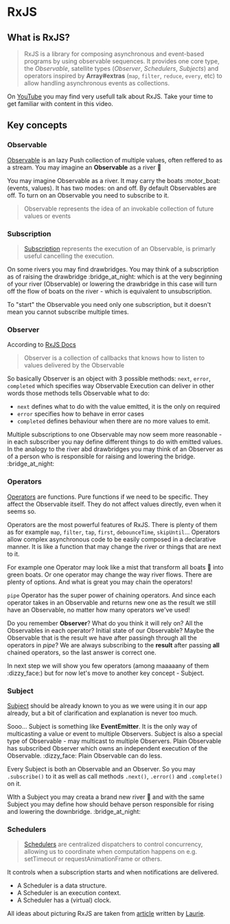# RxJS

## What is RxJS?

> RxJS is a library for composing asynchronous and event-based programs by using observable sequences. It provides one core type, the _Observable_, satellite types \(_Observer_, _Schedulers_, _Subjects_\) and operators inspired by **Array\#extras** \(`map`, `filter`, `reduce`, `every`, etc\) to allow handling asynchronous events as collections.

On [YouTube](https://www.youtube.com/watch?v=QHCjT3jRzB0) you may find very usefull talk about RxJS. Take your time to get familiar with content in this video.

## Key concepts

### Observable

[Observable](https://rxjs-dev.firebaseapp.com/guide/observable) is an lazy Push collection of multiple values, often reffered to as a stream. You may imagine an **Observable** as a river :ocean:

You may imagine Observable as a river. It may carry the boats :motor\_boat: \(events, values\). It has two modes: on and off. By default Observables are off. To turn on an Observable you need to subscribe to it.

> Observable represents the idea of an invokable collection of future values or events

### Subscription

> [Subscription](https://rxjs-dev.firebaseapp.com/guide/subscription) represents the execution of an Observable, is primarly useful cancelling the execution.

On some rivers you may find drawbridges. You may think of a subscription as of raising the drawbridge :bridge\_at\_night: which is at the very beginning of your river \(Observable\) or lowering the drawbridge in this case will turn off the flow of boats on the river - which is equivalent to unsubscription.

To "start" the Observable you need only one subscription, but it doesn't mean you cannot subscribe multiple times.

### Observer

According to [RxJS Docs](https://rxjs-dev.firebaseapp.com/guide/overview)

> Observer is a collection of callbacks that knows how to listen to values delivered by the Observable

So basically Observer is an object with 3 possible methods: `next`, `error`, `completed` which specifies way Observable Execution can deliver in other words those methods tells Observable what to do:

* `next` defines what to do with the value emitted, it is the only on required
* `error` specifies how to behave in error cases
* `completed` defines behaviour when there are no more values to emit.

Multiple subscriptions to one Observable may now seem more reasonable - in each subscriber you nay define different things to do with emitted values. In the analogy to the river abd drawbridges you may think of an Observer as of a person who is responsible for raising and lowering the bridge. :bridge\_at\_night:

### Operators

[Operators](https://rxjs-dev.firebaseapp.com/guide/operators) are functions. Pure functions if we need to be specific. They affect the Observable itself. They do not affect values directly, even when it seems so.

Operators are the most powerful features of RxJS. There is plenty of them as for example `map`, `filter`, `tap`, `first`, `debounceTime`, `skipUntil`... Operators allow complex asynchronous code to be easily composed in a declarative manner. It is like a function that may change the river or things that are next to it.

For example one Operator may look like a mist that transform all boats :speedboat: into green boats. Or one operator may change the way river flows. There are plenty of options. And what is great you may chain the operators!

`pipe` Operator has the super power of chaining operators. And since each operator takes in an Observable and returns new one as the result we still have an Observable, no matter how many operators we've used!

Do you remember **Observer**? What do you think it will rely on? All the Observables in each operator? Initial state of our Observable? Maybe the Observable that is the result we have after passingh through all the operators in _pipe_? We are always subscribing to the **result** after passing **all** chained operators, so the last answer is correct one.

In next step we will show you few operators \(among maaaaany of them :dizzy\_face:\) but for now let's move to another key concept - Subject.

### Subject

[Subject](https://rxjs-dev.firebaseapp.com/guide/subject) should be already known to you as we were using it in our app already, but a bit of clarification and explanation is never too much.

Sooo... Subject is something like **EventEmitter**. It is the only way of multicasting a value or event to multiple Observers. Subject is also a special type of Observable - may multicast to multiple Observers. Plain Observable has subscribed Observer which owns an independent execution of the Observable. :dizzy\_face: Plain Observable can do less.

Every Subject is both an Observable and an Observer. So you may `.subscribe()` to it as well as call methods `.next()`, `.error()` and `.complete()` on it.

WIth a Subject you may creata a brand new river :ocean: and with the same Subject you may define how should behave person responsible for rising and lowering the downbridge. :bridge\_at\_night:

### Schedulers

> [Schedulers](https://rxjs-dev.firebaseapp.com/guide/scheduler) are centralized dispatchers to control concurrency, allowing us to coordinate when computation happens on e.g. setTimeout or requestAnimationFrame or others.

It controls when a subscription starts and when notifications are delivered.

* A Scheduler is a data structure. 
* A Scheduler is an execution context. 
* A Scheduler has a \(virtual\) clock.

All ideas about picturing RxJS are taken from [article](https://dev.to/laurieontech/how-i-make-sense-of-rxjs-5d3g) written by [Laurie](https://twitter.com/laurieontech).

